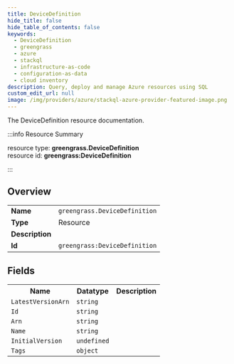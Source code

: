 ```yaml
---
title: DeviceDefinition
hide_title: false
hide_table_of_contents: false
keywords:
  - DeviceDefinition
  - greengrass
  - azure
  - stackql
  - infrastructure-as-code
  - configuration-as-data
  - cloud inventory
description: Query, deploy and manage Azure resources using SQL
custom_edit_url: null
image: /img/providers/azure/stackql-azure-provider-featured-image.png
---
```

The DeviceDefinition resource documentation.

:::info Resource Summary

<div class="row">
<div class="providerDocColumn">
<span>resource type:&nbsp;<b>greengrass.DeviceDefinition</b></span><br />
<span>resource id:&nbsp;<b>greengrass:DeviceDefinition</b></span><br />
</div>
</div>

:::

## Overview
<table><tbody>
<tr><td><b>Name</b></td><td><code>greengrass.DeviceDefinition</code></td></tr>
<tr><td><b>Type</b></td><td>Resource</td></tr>
<tr><td><b>Description</b></td><td></td></tr>
<tr><td><b>Id</b></td><td><code>greengrass:DeviceDefinition</code></td></tr>
</tbody></table>

## Fields
<table><tbody>
<tr><th>Name</th><th>Datatype</th><th>Description</th></tr>
<tr><td><code>LatestVersionArn</code></td><td><code>string</code></td><td></td></tr><tr><td><code>Id</code></td><td><code>string</code></td><td></td></tr><tr><td><code>Arn</code></td><td><code>string</code></td><td></td></tr><tr><td><code>Name</code></td><td><code>string</code></td><td></td></tr><tr><td><code>InitialVersion</code></td><td><code>undefined</code></td><td></td></tr><tr><td><code>Tags</code></td><td><code>object</code></td><td></td></tr>
</tbody></table>